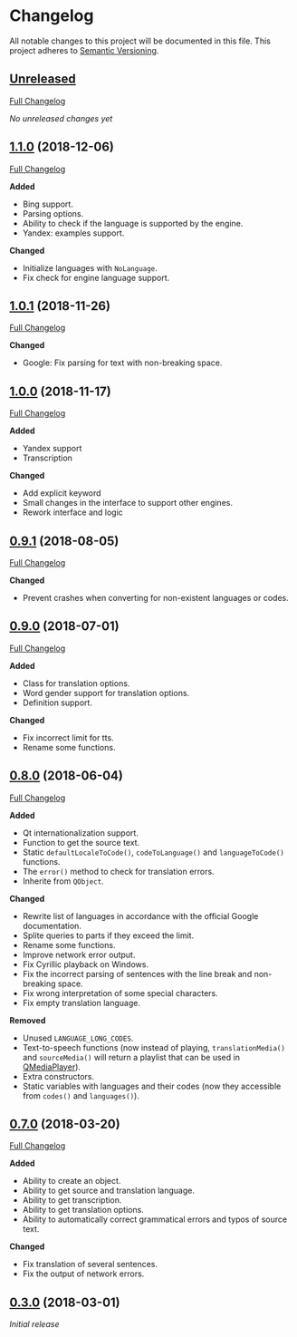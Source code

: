 # Changelog

All notable changes to this project will be documented in this file. This project adheres to [Semantic Versioning](http://semver.org/spec/v2.0.0.html).

## [Unreleased](https://github.com/Shatur95/crow-translate/tree/HEAD)

[Full Changelog](https://github.com/Shatur95/QOnlineTranslator/compare/1.1.0...HEAD)

_No unreleased changes yet_

## [1.1.0](https://github.com/Shatur95/QOnlineTranslator/tree/1.1.0) (2018-12-06)

[Full Changelog](https://github.com/Shatur95/QOnlineTranslator/compare/1.0.1...1.1.0)

**Added**

-   Bing support.
-   Parsing options.
-   Ability to check if the language is supported by the engine.
-   Yandex: examples support.

**Changed**

-   Initialize languages with `NoLanguage`.
-   Fix check for engine language support.

## [1.0.1](https://github.com/Shatur95/QOnlineTranslator/tree/1.0.1) (2018-11-26)

[Full Changelog](https://github.com/Shatur95/QOnlineTranslator/compare/1.0.0...1.0.1)

**Changed**

-   Google: Fix parsing for text with non-breaking space.

## [1.0.0](https://github.com/Shatur95/QOnlineTranslator/tree/1.0.0) (2018-11-17)

[Full Changelog](https://github.com/Shatur95/QOnlineTranslator/compare/0.9.1...1.0.0)

**Added**

-   Yandex support
-   Transcription

**Changed**

-   Add explicit keyword
-   Small changes in the interface to support other engines.
-   Rework interface and logic

## [0.9.1](https://github.com/Shatur95/QOnlineTranslator/tree/0.9.1) (2018-08-05)

[Full Changelog](https://github.com/Shatur95/QOnlineTranslator/compare/0.9.0...0.9.1)

**Changed**

-   Prevent crashes when converting for non-existent languages or codes.

## [0.9.0](https://github.com/Shatur95/QOnlineTranslator/tree/0.9.0) (2018-07-01)

[Full Changelog](https://github.com/Shatur95/QOnlineTranslator/compare/0.8.0...0.9.0)

**Added**

-   Class for translation options.
-   Word gender support for translation options.
-   Definition support.

**Changed**

-   Fix incorrect limit for tts.
-   Rename some functions.

## [0.8.0](https://github.com/Shatur95/QOnlineTranslator/tree/0.8.0) (2018-06-04)

[Full Changelog](https://github.com/Shatur95/QOnlineTranslator/compare/0.7.0...0.8.0)

**Added**

-   Qt internationalization support.
-   Function to get the source text.
-   Static `defaultLocaleToCode()`, `codeToLanguage()` and `languageToCode()` functions.
-   The `error()` method to check for translation errors.
-   Inherite from `QObject`.

**Changed**

-   Rewrite list of languages in accordance with the official Google documentation.
-   Splite queries to parts if they exceed the limit.
-   Rename some functions.
-   Improve network error output.
-   Fix Cyrillic playback on Windows.
-   Fix the incorrect parsing of sentences with the line break and non-breaking space.
-   Fix wrong interpretation of some special characters.
-   Fix empty translation language.

**Removed**

-   Unused `LANGUAGE_LONG_CODES`.
-   Text-to-speech functions (now instead of playing, `translationMedia()` and `sourceMedia()` will return a playlist that can be used in [QMediaPlayer](https://doc.qt.io/qt-5/qmediaplayer.html "Qt Documentation")).
-   Extra constructors.
-   Static variables with languages and their codes (now they accessible from `codes()` and `languages()`).

## [0.7.0](https://github.com/Shatur95/QOnlineTranslator/tree/0.7.0) (2018-03-20)

[Full Changelog](https://github.com/Shatur95/QOnlineTranslator/compare/0.3.0...0.7.0)

**Added**

-   Ability to create an object.
-   Ability to get source and translation language.
-   Ability to get transcription.
-   Ability to get translation options.
-   Ability to automatically correct grammatical errors and typos of source text.

**Changed**

-   Fix translation of several sentences.
-   Fix the output of network errors.

## [0.3.0](https://github.com/Shatur95/QOnlineTranslator/tree/0.3.0) (2018-03-01)

_Initial release_
